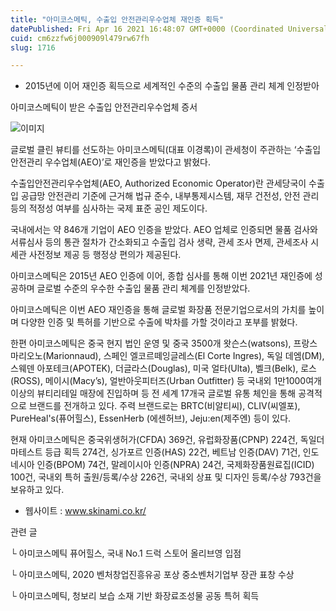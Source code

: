 ```yaml
---
title: "아미코스메틱, 수출입 안전관리우수업체 재인증 획득"
datePublished: Fri Apr 16 2021 16:48:07 GMT+0000 (Coordinated Universal Time)
cuid: cm6zzfw6j000909l479rw67fh
slug: 1716

---
```



- 2015년에 이어 재인증 획득으로 세계적인 수준의 수출입 물품 관리 체계 인정받아

아미코스메틱이 받은 수출입 안전관리우수업체 증서

![이미지](https://cdn.hashnode.com/res/hashnode/image/upload/v1739248146754/674a87ca-e370-49df-ad74-87a6bb8759e9.jpeg)

글로벌 클린 뷰티를 선도하는 아미코스메틱(대표 이경록)이 관세청이 주관하는 ‘수출입 안전관리 우수업체(AEO)’로 재인증을 받았다고 밝혔다.

수출입안전관리우수업체(AEO, Authorized Economic Operator)란 관세당국이 수출입 공급망 안전관리 기준에 근거해 법규 준수, 내부통제시스템, 재무 건전성, 안전 관리 등의 적정성 여부를 심사하는 국제 표준 공인 제도이다.

국내에서는 약 846개 기업이 AEO 인증을 받았다. AEO 업체로 인증되면 물품 검사와 서류심사 등의 통관 절차가 간소화되고 수출입 검사 생략, 관세 조사 면제, 관세조사 시 세관 사전정보 제공 등 행정상 편의가 제공된다.

아미코스메틱은 2015년 AEO 인증에 이어, 종합 심사를 통해 이번 2021년 재인증에 성공하며 글로벌 수준의 우수한 수출입 물품 관리 체계를 인정받았다.

아미코스메틱은 이번 AEO 재인증을 통해 글로벌 화장품 전문기업으로서의 가치를 높이며 다양한 인증 및 특허를 기반으로 수출에 박차를 가할 것이라고 포부를 밝혔다.

한편 아미코스메틱은 중국 현지 법인 운영 및 중국 3500개 왓슨스(watsons), 프랑스 마리오노(Marionnaud), 스페인 엘코르떼잉글레스(El Corte Ingres), 독일 데엠(DM), 스웨덴 아포테크(APOTEK), 더글라스(Douglas), 미국 얼타(Ulta), 벨크(Belk), 로스(ROSS), 메이시(Macy’s), 얼반아웃피터즈(Urban Outfitter) 등 국내외 1만1000여개 이상의 뷰티리테일 매장에 진입하며 등 전 세계 17개국 글로벌 유통 체인을 통해 공격적으로 브랜드를 전개하고 있다. 주력 브랜드로는 BRTC(비알티씨), CLIV(씨엘포), PureHeal's(퓨어힐스), EssenHerb (에센허브), Jeju:en(제주엔) 등이 있다.

현재 아미코스메틱은 중국위생허가(CFDA) 369건, 유럽화장품(CPNP) 224건, 독일더마테스트 등급 획득 274건, 싱가포르 인증(HAS) 22건, 베트남 인증(DAV) 71건, 인도네시아 인증(BPOM) 74건, 말레이시아 인증(NPRA) 24건, 국제화장품원료집(ICID) 100건, 국내외 특허 출원/등록/수상 226건, 국내외 상표 및 디자인 등록/수상 793건을 보유하고 있다.

- 웹사이트 : www.skinami.co.kr/

관련 글

└ 아미코스메틱 퓨어힐스, 국내 No.1 드럭 스토어 올리브영 입점

└ 아미코스메틱, 2020 벤처창업진흥유공 포상 중소벤처기업부 장관 표창 수상

└ 아미코스메틱, 청보리 보습 소재 기반 화장료조성물 공동 특허 획득